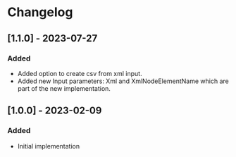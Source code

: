# Changelog

## [1.1.0] - 2023-07-27
### Added
- Added option to create csv from xml input. 
- Added new Input parameters: Xml and XmlNodeElementName which are part of the new implementation.

## [1.0.0] - 2023-02-09
### Added
- Initial implementation